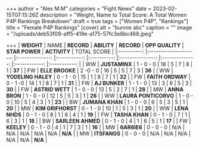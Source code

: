 +++
author = "Alex M.M"
categories = "Fight News"
date = 2023-02-15T07:15:26Z
description = "Weight, Name to Total Score: A Total Women P4P Rankings Breakdown"
draft = true
tags = ["Women P4P", "Rankings"]
title = "Female P4P Rankings"
[cover]
alt = "bunnie abc"
caption = ""
image = "/uploads/deb53f09-aff5-419e-a175-57fc3e8bc468.jpeg"

+++
| **WEIGHT** 	|         NAME         	|   **RECORD**   	| **ABILITY** 	| **RECORD** 	| **OPP QUALITY** 	| **STAR POWER** 	| **ACTIVITY** 	| TOTAL SCORE 	|
|:----------:	|:--------------------:	|:--------------:	|:-----------:	|:----------:	|:---------------:	|:--------------:	|:------------:	|:-----------:	|
|     WW     	|     **JUSTAMINX**    	|      1 - 0 - 0 	|      18     	|      5     	|        7        	|        8       	|       1      	|    **37**   	|
|     FW     	|    **ELLE BROOKE**   	|       2 -0 - 0 	|      16     	|      5     	|        5        	|        7       	|       3      	|    **36**   	|
|     WW     	|  **YODELING HALEY**  	|      0 - 1 - 0 	|      15     	|      1     	|        8        	|        7       	|       1      	|    **32**   	|
|     FW     	|   **FAITH ORDWAY**   	|       0 - 1 -0 	|      14     	|      1     	|        8        	|        7       	|       1      	|    **31**   	|
|     FW     	|     **AJ BUNKER**    	|      1 - 1 - 0 	|      13     	|      3     	|        6        	|        5       	|       3      	|    **30**   	|
|     FW     	|    **ASTRID WETT**   	|      1 - 0 - 0 	|      13     	|      5     	|        2        	|        7       	|       1      	|    **28**   	|
|     MW     	|     **ANNA BRON**    	|      1 - 0 - 0 	|      12     	|      5     	|        5        	|        3       	|       1      	|    **26**   	|
|     WW     	| **LAURA PONTICORVO** 	|      1 - 0 - 0 	|      10     	|      5     	|        4        	|        3       	|       1      	|    **23**   	|
|     BW     	|    **JUMANA KHAN**   	|      1 - 0 - 0 	|      6      	|      5     	|        3        	|        5       	|       1      	|    **20**   	|
|     MW     	|   **KIM GRIFHORST**  	|      0 - 1 - 0 	|      10     	|      1     	|        5        	|        3       	|       1      	|    **20**   	|
|     WW     	|     **LENA NHDS**    	|      0 - 1 - 0 	|      8      	|      1     	|        6        	|        4       	|       1      	|    **19**   	|
|     FW     	|    **TASHA KHAN**    	|      0 - 1 - 0 	|      7      	|      1     	|        6        	|        3       	|       1      	|    **18**   	|
|     BW     	|   **SARLEEN AHMED**  	|      0 - 1 - 0 	|      4      	|      1     	|        6        	|        5       	|       1      	|    **17**   	|
|     FW     	|      **KEELEY**      	|      0 - 1 - 0 	|      4      	|      1     	|        7        	|        3       	|       1      	|    **16**   	|
|     MW     	|      **6AR6IE6**     	|      0 - 0 - 0 	|     N/A     	|     N/A    	|       N/A       	|       N/A      	|      N/A     	|   **N/A**   	|
|     MW     	|     **ITSFANGS**     	|      0 - 0 - 0 	|     N/A     	|     N/A    	|       N/A       	|       N/A      	|      N/A     	|   **N/A**   	|
